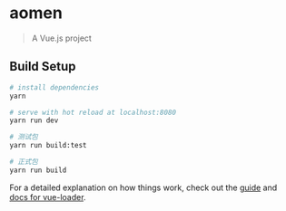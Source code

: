# aomen

> A Vue.js project

## Build Setup

``` bash
# install dependencies
yarn

# serve with hot reload at localhost:8080
yarn run dev

# 测试包
yarn run build:test

# 正式包
yarn run build
```

For a detailed explanation on how things work, check out the [guide](http://vuejs-templates.github.io/webpack/) and [docs for vue-loader](http://vuejs.github.io/vue-loader).
